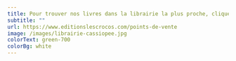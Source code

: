 ```yaml
---
title: Pour trouver nos livres dans la librairie la plus proche, clique ici !
subtitle: ""
url: https://www.editionslescrocos.com/points-de-vente
image: /images/librairie-cassiopee.jpg
colorText: green-700
colorBg: white
---
```

